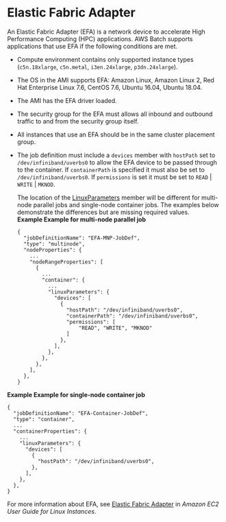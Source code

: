 # Elastic Fabric Adapter<a name="efa"></a>

An Elastic Fabric Adapter \(EFA\) is a network device to accelerate High Performance Computing \(HPC\) applications\. AWS Batch supports applications that use EFA if the following conditions are met\.
+ Compute environment contains only supported instance types \(`c5n.18xlarge`, `c5n.metal`, `i3en.24xlarge`, `p3dn.24xlarge`\)\.
+ The OS in the AMI supports EFA: Amazon Linux, Amazon Linux 2, Red Hat Enterprise Linux 7\.6, CentOS 7\.6, Ubuntu 16\.04, Ubuntu 18\.04\.
+ The AMI has the EFA driver loaded\.
+ The security group for the EFA must allows all inbound and outbound traffic to and from the security group itself\.
+ All instances that use an EFA should be in the same cluster placement group\.
+ The job definition must include a `devices` member with `hostPath` set to `/dev/infiniband/uverbs0` to allow the EFA device to be passed through to the container\. If `containerPath` is specified it must also be set to `/dev/infiniband/uverbs0`\. If `permissions` is set it must be set to `READ` \| `WRITE` \| `MKNOD`\.

  The location of the [LinuxParameters](https://docs.aws.amazon.com/batch/latest/APIReference/API_LinuxParameters.html) member will be different for multi\-node parallel jobs and single\-node container jobs\. The examples below demonstrate the differences but are missing required values\.  
**Example Example for multi\-node parallel job**  

  ```
  {
    "jobDefinitionName": "EFA-MNP-JobDef",
    "type": "multinode",
    "nodeProperties": {
      ...
      "nodeRangeProperties": [
        {
          ...
          "container": {
            ...
            "linuxParameters": {
              "devices": [
                {
                  "hostPath": "/dev/infiniband/uverbs0",
                  "containerPath": "/dev/infiniband/uverbs0",
                  "permissions": [
                      "READ", "WRITE", "MKNOD"
                  ]
                },
              ],
            },
          },
        },
      ],
    },
  }
  ```  
**Example Example for single\-node container job**  

  ```
  {
    "jobDefinitionName": "EFA-Container-JobDef",
    "type": "container",
    ...
    "containerProperties": {
      ...
      "linuxParameters": {
        "devices": [
          {
            "hostPath": "/dev/infiniband/uverbs0",
          },
        ],
      },
    },
  }
  ```

For more information about EFA, see [Elastic Fabric Adapter](https://docs.aws.amazon.com/AWSEC2/latest/UserGuide/efa.html) in *Amazon EC2 User Guide for Linux Instances*\.